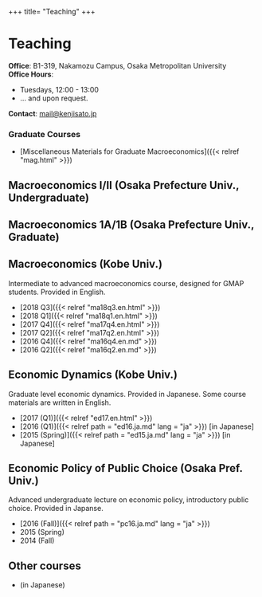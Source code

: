 +++
title= "Teaching"
+++

# Teaching

**Office**: B1-319, Nakamozu Campus, Osaka Metropolitan University<br>
**Office Hours**:

- Tuesdays, 12:00 - 13:00
- ... and upon request.

**Contact**: mail@kenjisato.jp

### Graduate Courses

- [Miscellaneous Materials for Graduate Macroeconomics]({{< relref "mag.html" >}})


## Macroeconomics I/II (Osaka Prefecture Univ., Undergraduate)

## Macroeconomics 1A/1B (Osaka Prefecture Univ., Graduate)


## Macroeconomics (Kobe Univ.)

Intermediate to advanced macroeconomics course, designed for GMAP students. Provided in English.

- [2018 Q3]({{< relref "ma18q3.en.html" >}})
- [2018 Q1]({{< relref "ma18q1.en.html" >}})
- [2017 Q4]({{< relref "ma17q4.en.html" >}})
- [2017 Q2]({{< relref "ma17q2.en.html" >}})
- [2016 Q4]({{< relref "ma16q4.en.md" >}})
- [2016 Q2]({{< relref "ma16q2.en.md" >}})

## Economic Dynamics (Kobe Univ.)

Graduate level economic dynamics. Provided in Japanese. Some course materials are written in English.

- [2017 (Q1)]({{< relref "ed17.en.html" >}})
- [2016 (Q1)]({{< relref path = "ed16.ja.md" lang = "ja" >}}) [in Japanese]
- [2015 (Spring)]({{< relref path = "ed15.ja.md" lang = "ja" >}}) [in Japanese]


## Economic Policy of Public Choice (Osaka Pref. Univ.)

Advanced undergraduate lecture on economic policy, introductory public choice. Provided in Japanse.  

- [2016 (Fall)]({{< relref path = "pc16.ja.md" lang = "ja" >}})
- 2015 (Spring)
- 2014 (Fall)

## Other courses

-  (in Japanese)
